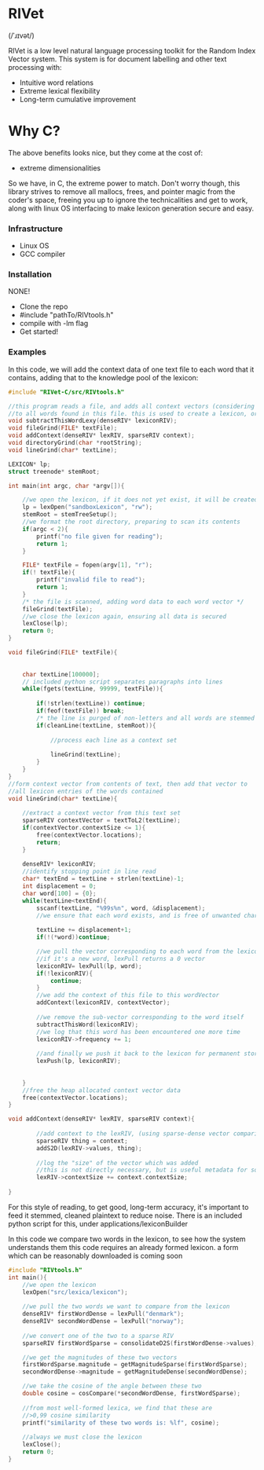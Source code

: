 # RIVet
(/ˈɹɪvət/)

RIVet is a low level natural language processing toolkit for the Random 
Index Vector system.  This system is for document labelling and other 
text processing with:

  - Intuitive word relations 
  - Extreme lexical flexibility
  - Long-term cumulative improvement

# Why C?
The above benefits looks nice, but they come at the cost of: 
- extreme dimensionalities

So we have, in C, the extreme power to match.  Don't worry though, this 
library strives to remove all mallocs, frees, and pointer magic from the 
coder's space, freeing you up to ignore the technicalities and get to 
work, along with linux OS interfacing to make lexicon generation 
secure and easy.

### Infrastructure
* Linux OS
* GCC compiler

### Installation

NONE!
* Clone the repo
* #include "pathTo/RIVtools.h"
* compile with -lm flag
* Get started!



### Examples

In this code, we will add the context data of one text file to each word
that it contains, adding that to the knowledge pool of the lexicon:
```C
#include "RIVet-C/src/RIVtools.h"

//this program reads a file, and adds all context vectors (considering line as context)
//to all words found in this file. this is used to create a lexicon, or add to an existing one
void subtractThisWordLexy(denseRIV* lexiconRIV);
void fileGrind(FILE* textFile);
void addContext(denseRIV* lexRIV, sparseRIV context);
void directoryGrind(char *rootString);
void lineGrind(char* textLine);

LEXICON* lp;
struct treenode* stemRoot;

int main(int argc, char *argv[]){

	//we open the lexicon, if it does not yet exist, it will be created
	lp = lexOpen("sandboxLexicon", "rw");
	stemRoot = stemTreeSetup();
	//we format the root directory, preparing to scan its contents
	if(argc < 2){
		printf("no file given for reading");
		return 1;
	}

	FILE* textFile = fopen(argv[1], "r");
	if(! textFile){
		printf("invalid file to read");
		return 1;
	}
	/* the file is scanned, adding word data to each word vector */
	fileGrind(textFile);
	//we close the lexicon again, ensuring all data is secured
	lexClose(lp);
	return 0;
}

void fileGrind(FILE* textFile){
	
	
	char textLine[100000];
	// included python script separates paragraphs into lines
	while(fgets(textLine, 99999, textFile)){
		
		if(!strlen(textLine)) continue;
		if(feof(textFile)) break;
		/* the line is purged of non-letters and all words are stemmed */
		if(cleanLine(textLine, stemRoot)){
			
			//process each line as a context set
			
			lineGrind(textLine);
		}
	}
}
//form context vector from contents of text, then add that vector to
//all lexicon entries of the words contained
void lineGrind(char* textLine){
	
	//extract a context vector from this text set
	sparseRIV contextVector = textToL2(textLine);
	if(contextVector.contextSize <= 1){
		free(contextVector.locations);
		return;
	}
		
	denseRIV* lexiconRIV;
	//identify stopping point in line read
	char* textEnd = textLine + strlen(textLine)-1;
	int displacement = 0;
	char word[100] = {0};
	while(textLine<textEnd){
		sscanf(textLine, "%99s%n", word, &displacement);
		//we ensure that each word exists, and is free of unwanted characters
		
		textLine += displacement+1;
		if(!(*word))continue;

		//we pull the vector corresponding to each word from the lexicon
		//if it's a new word, lexPull returns a 0 vector
		lexiconRIV= lexPull(lp, word);
		if(!lexiconRIV){
			continue;
		}
		//we add the context of this file to this wordVector
		addContext(lexiconRIV, contextVector);
		
		//we remove the sub-vector corresponding to the word itself
		subtractThisWord(lexiconRIV);
		//we log that this word has been encountered one more time
		lexiconRIV->frequency += 1;
		
		//and finally we push it back to the lexicon for permanent storage
		lexPush(lp, lexiconRIV);
		
		
	}
	//free the heap allocated context vector data
	free(contextVector.locations);
}

void addContext(denseRIV* lexRIV, sparseRIV context){
		
		//add context to the lexRIV, (using sparse-dense vector comparison)
		sparseRIV thing = context;
		addS2D(lexRIV->values, thing);
		
		//log the "size" of the vector which was added
		//this is not directly necessary, but is useful metadata for some analises
		lexRIV->contextSize += context.contextSize;
		
}

```
For this style of reading, to get good, long-term accuracy, it's important
to feed it stemmed, cleaned plaintext to reduce noise.  There is an included
python script for this, under applications/lexiconBuilder


In this code we compare two words in the lexicon, to see how the system understands them
this code requires an already formed lexicon.  a form which can be reasonably downloaded is coming soon

```C
#include "RIVtools.h"
int main(){
	//we open the lexicon
	lexOpen("src/lexica/lexicon");
	
	//we pull the two words we want to compare from the lexicon
	denseRIV* firstWordDense = lexPull("denmark");
	denseRIV* secondWordDense = lexPull("norway");
	
	//we convert one of the two to a sparse RIV
	sparseRIV firstWordSparse = consolidateD2S(firstWordDense->values);

	//we get the magnitudes of these two vectors
	firstWordSparse.magnitude = getMagnitudeSparse(firstWordSparse);
	secondWordDense->magnitude = getMagnitudeDense(secondWordDense);

	//we take the cosine of the angle between these two
	double cosine = cosCompare(*secondWordDense, firstWordSparse);
	
	//from most well-formed lexica, we find that these are 
	//>0,99 cosine similarity
	printf("similarity of these two words is: %lf", cosine);
	
	//always we must close the lexicon
	lexClose();
	return 0;
}	
```	
